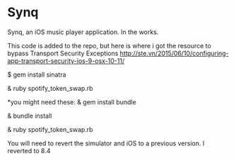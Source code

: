 # Synq
Synq, an iOS music player application. In the works.

This code is added to the repo, but here is where i got the resource to bypass Transport Security Exceptions
http://ste.vn/2015/06/10/configuring-app-transport-security-ios-9-osx-10-11/

$ gem install sinatra

& ruby spotify_token_swap.rb

*you might need these:
  & gem install bundle
  
  & bundle install

& ruby spotify_token_swap.rb


You will need to revert the simulator and iOS to a previous version. I reverted to 8.4
